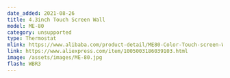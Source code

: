 ```yaml
---
date_added: 2021-08-26
title: 4.3inch Touch Screen Wall 
model: ME-80
category: unsupported
type: Thermostat
mlink: https://www.alibaba.com/product-detail/ME80-Color-Touch-screen-WIFI-thermostat_60745072426.html
link: https://www.aliexpress.com/item/1005003186039103.html
image: /assets/images/ME-80.jpg
flash: WBR3
---
```

